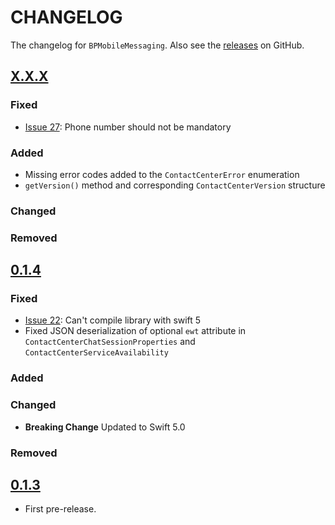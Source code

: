 # CHANGELOG

The changelog for `BPMobileMessaging`. Also see the [releases](https://github.com/ServicePattern/MobileAPI_IOS/releases) on GitHub.

## [X.X.X](https://github.com/ServicePattern/MobileAPI_IOS/releases/tag/X.X.X)

### Fixed
- [Issue 27](https://github.com/ServicePattern/MobileAPI_IOS/issues/27): Phone number should not be mandatory

### Added

 - Missing error codes added to the `ContactCenterError` enumeration
 - `getVersion()` method and corresponding `ContactCenterVersion` structure
 
### Changed

### Removed


## [0.1.4](https://github.com/ServicePattern/MobileAPI_IOS/releases/tag/0.1.4)

### Fixed

- [Issue 22](https://github.com/ServicePattern/MobileAPI_IOS/issues/22): Can't compile library with swift 5
- Fixed JSON deserialization of optional `ewt` attribute in `ContactCenterChatSessionProperties` and `ContactCenterServiceAvailability`

### Added

### Changed

- **Breaking Change** Updated to Swift 5.0

### Removed


## [0.1.3](https://github.com/ServicePattern/MobileAPI_IOS/releases/tag/0.1.3)

- First pre-release.

